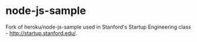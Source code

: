 node-js-sample
==============
Fork of heroku/node-js-sample used in Stanford's Startup Engineering class - http://startup.stanford.edu/.
